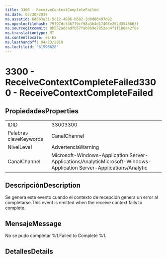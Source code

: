 ```yaml
---
title: 3300 - ReceiveContextCompleteFailed
ms.date: 03/30/2017
ms.assetid: 6d6b3a31-5c12-4886-b682-2d0d86407d82
ms.openlocfilehash: 79797dc336779cf98a3b4d17408e252d3545663f
ms.sourcegitcommit: 9b552addadfb57fab0b9e7852ed4f1f1b8a42f8e
ms.translationtype: MT
ms.contentlocale: es-ES
ms.lasthandoff: 04/23/2019
ms.locfileid: "61596628"
---
```

# <a name="3300---receivecontextcompletefailed"></a><span data-ttu-id="4ce69-102">3300 - ReceiveContextCompleteFailed</span><span class="sxs-lookup"><span data-stu-id="4ce69-102">3300 - ReceiveContextCompleteFailed</span></span>
## <a name="properties"></a><span data-ttu-id="4ce69-103">Propiedades</span><span class="sxs-lookup"><span data-stu-id="4ce69-103">Properties</span></span>  
  
|||  
|-|-|  
|<span data-ttu-id="4ce69-104">ID</span><span class="sxs-lookup"><span data-stu-id="4ce69-104">ID</span></span>|<span data-ttu-id="4ce69-105">3300</span><span class="sxs-lookup"><span data-stu-id="4ce69-105">3300</span></span>|  
|<span data-ttu-id="4ce69-106">Palabras clave</span><span class="sxs-lookup"><span data-stu-id="4ce69-106">Keywords</span></span>|<span data-ttu-id="4ce69-107">Canal</span><span class="sxs-lookup"><span data-stu-id="4ce69-107">Channel</span></span>|  
|<span data-ttu-id="4ce69-108">Nivel</span><span class="sxs-lookup"><span data-stu-id="4ce69-108">Level</span></span>|<span data-ttu-id="4ce69-109">Advertencia</span><span class="sxs-lookup"><span data-stu-id="4ce69-109">Warning</span></span>|  
|<span data-ttu-id="4ce69-110">Canal</span><span class="sxs-lookup"><span data-stu-id="4ce69-110">Channel</span></span>|<span data-ttu-id="4ce69-111">Microsoft-Windows-Application Server-Applications/Analytic</span><span class="sxs-lookup"><span data-stu-id="4ce69-111">Microsoft-Windows-Application Server-Applications/Analytic</span></span>|  
  
## <a name="description"></a><span data-ttu-id="4ce69-112">Descripción</span><span class="sxs-lookup"><span data-stu-id="4ce69-112">Description</span></span>  
 <span data-ttu-id="4ce69-113">Se genera este evento cuando el contexto de recepción genera un error al completarse.</span><span class="sxs-lookup"><span data-stu-id="4ce69-113">This event is emitted when the receive context fails to complete.</span></span>  
  
## <a name="message"></a><span data-ttu-id="4ce69-114">Mensaje</span><span class="sxs-lookup"><span data-stu-id="4ce69-114">Message</span></span>  
 <span data-ttu-id="4ce69-115">No se pudo completar %1.</span><span class="sxs-lookup"><span data-stu-id="4ce69-115">Failed to Complete %1.</span></span>  
  
## <a name="details"></a><span data-ttu-id="4ce69-116">Detalles</span><span class="sxs-lookup"><span data-stu-id="4ce69-116">Details</span></span>

